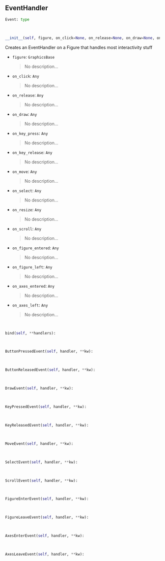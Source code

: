 ## <a id="McUtils.Plots.Interactive.EventHandler">EventHandler</a>


```python
Event: type
```
<a id="McUtils.Plots.Interactive.EventHandler.__init__">&nbsp;</a>
```python
__init__(self, figure, on_click=None, on_release=None, on_draw=None, on_key_press=None, on_key_release=None, on_move=None, on_select=None, on_resize=None, on_scroll=None, on_figure_entered=None, on_figure_left=None, on_axes_entered=None, on_axes_left=None): 
```
Creates an EventHandler on a Figure that handles most interactivity stuff
- `figure`: `GraphicsBase`
    >No description...
- `on_click`: `Any`
    >No description...
- `on_release`: `Any`
    >No description...
- `on_draw`: `Any`
    >No description...
- `on_key_press`: `Any`
    >No description...
- `on_key_release`: `Any`
    >No description...
- `on_move`: `Any`
    >No description...
- `on_select`: `Any`
    >No description...
- `on_resize`: `Any`
    >No description...
- `on_scroll`: `Any`
    >No description...
- `on_figure_entered`: `Any`
    >No description...
- `on_figure_left`: `Any`
    >No description...
- `on_axes_entered`: `Any`
    >No description...
- `on_axes_left`: `Any`
    >No description...

<a id="McUtils.Plots.Interactive.EventHandler.bind">&nbsp;</a>
```python
bind(self, **handlers): 
```

<a id="McUtils.Plots.Interactive.EventHandler.ButtonPressedEvent">&nbsp;</a>
```python
ButtonPressedEvent(self, handler, **kw): 
```

<a id="McUtils.Plots.Interactive.EventHandler.ButtonReleasedEvent">&nbsp;</a>
```python
ButtonReleasedEvent(self, handler, **kw): 
```

<a id="McUtils.Plots.Interactive.EventHandler.DrawEvent">&nbsp;</a>
```python
DrawEvent(self, handler, **kw): 
```

<a id="McUtils.Plots.Interactive.EventHandler.KeyPressedEvent">&nbsp;</a>
```python
KeyPressedEvent(self, handler, **kw): 
```

<a id="McUtils.Plots.Interactive.EventHandler.KeyReleasedEvent">&nbsp;</a>
```python
KeyReleasedEvent(self, handler, **kw): 
```

<a id="McUtils.Plots.Interactive.EventHandler.MoveEvent">&nbsp;</a>
```python
MoveEvent(self, handler, **kw): 
```

<a id="McUtils.Plots.Interactive.EventHandler.SelectEvent">&nbsp;</a>
```python
SelectEvent(self, handler, **kw): 
```

<a id="McUtils.Plots.Interactive.EventHandler.ScrollEvent">&nbsp;</a>
```python
ScrollEvent(self, handler, **kw): 
```

<a id="McUtils.Plots.Interactive.EventHandler.FigureEnterEvent">&nbsp;</a>
```python
FigureEnterEvent(self, handler, **kw): 
```

<a id="McUtils.Plots.Interactive.EventHandler.FigureLeaveEvent">&nbsp;</a>
```python
FigureLeaveEvent(self, handler, **kw): 
```

<a id="McUtils.Plots.Interactive.EventHandler.AxesEnterEvent">&nbsp;</a>
```python
AxesEnterEvent(self, handler, **kw): 
```

<a id="McUtils.Plots.Interactive.EventHandler.AxesLeaveEvent">&nbsp;</a>
```python
AxesLeaveEvent(self, handler, **kw): 
```


